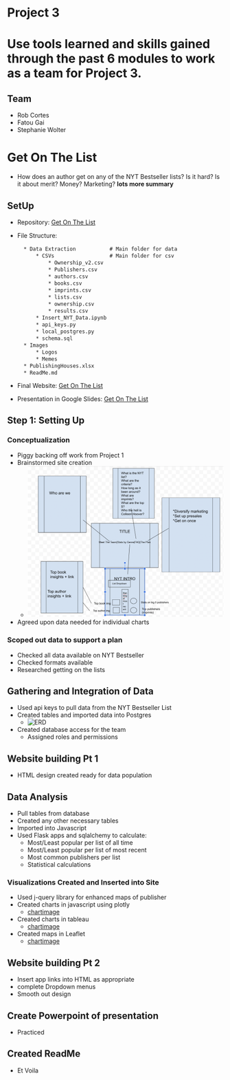 # Project 3
# Use tools learned and skills gained through the past 6 modules to work as a team for Project 3.

## Team
* Rob Cortes
* Fatou Gai
* Stephanie Wolter

# Get On The List
* How does an author get on any of the NYT Bestseller lists? Is it hard? Is it about merit? Money? Marketing?
**lots more summary**

## SetUp

* Repository: [Get On The List](https://github.com/StephWolter/GetOnTheList.git)

* File Structure:

        * Data Extraction           # Main folder for data
            * CSVs                  # Main folder for csv
                * Ownership_v2.csv  
                * Publishers.csv
                * authors.csv
                * books.csv
                * imprints.csv
                * lists.csv
                * ownership.csv
                * results.csv
            * Insert_NYT_Data.ipynb
            * api_keys.py
            * local_postgres.py
            * schema.sql
        * Images
            * Logos
            * Memes
        * PublishingHouses.xlsx
        * ReadMe.md

* Final Website: [Get On The List]()

* Presentation in Google Slides: [Get On The List](https://docs.google.com/presentation/d/1gQKRitfOxRw1ZQLOcBUpYoVPGTOzSaYite_0RqtkBIM/edit?usp=sharing)

## Step 1: Setting Up
### Conceptualization
* Piggy backing off work from Project 1
* Brainstormed site creation
    * ![sketch](https://github.com/StephWolter/GetOnTheList/blob/main/Images/Website_Brainstorm.png)
* Agreed upon data needed for individual charts
### Scoped out data to support a plan
* Checked all data available on NYT Bestseller 
* Checked formats available
* Researched getting on the lists


## Gathering and Integration of Data
* Used api keys to pull data from the NYT Bestseller List
* Created tables and imported data into Postgres
    * ![ERD]()
* Created database access for the team
    * Assigned roles and permissions

## Website building Pt 1
* HTML design created ready for data population


## Data Analysis

* Pull tables from database 
* Created any other necessary tables
* Imported into Javascript
* Used Flask apps and sqlalchemy to calculate:
    * Most/Least popular per list of all time
    * Most/Least popular per list of most recent
    * Most common publishers per list
    * Statistical calculations

### Visualizations Created and Inserted into Site
* Used j-query library for enhanced maps of publisher
* Created charts in javascript using plotly
    * [chartimage]()
* Created charts in tableau
    * [chartimage]()
* Created maps in Leaflet
    * [chartimage]()

## Website building Pt 2
* Insert app links into HTML as appropriate
* complete Dropdown menus 
* Smooth out design

## Create Powerpoint of presentation
* Practiced

## Created ReadMe
* Et Voila
















  
